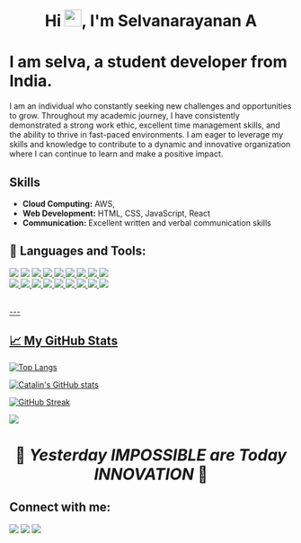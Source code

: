 <h1 align="center">Hi <img src="https://raw.githubusercontent.com/MartinHeinz/MartinHeinz/master/wave.gif" width="30px">, I'm Selvanarayanan A</h1>

# I am selva, a student developer from India.

I am an individual who constantly seeking new challenges and opportunities to grow. Throughout my academic journey, I have consistently demonstrated a strong work ethic, excellent time management skills, and the ability to thrive in fast-paced environments. I am eager to leverage my skills and knowledge to contribute to a dynamic and innovative organization where I can continue to learn and make a positive impact.

## Skills

- **Cloud Computing:** AWS, 
- **Web Development:** HTML, CSS, JavaScript, React
- **Communication:** Excellent written and verbal communication skills


## 🚀 Languages and Tools:

<p align="left"> 
    <img src="https://img.icons8.com/color/48/000000/html-5.png"/> </a> 
    <img src="https://img.icons8.com/color/48/000000/css3.png"/> </a> 
    <a href="https://developer.mozilla.org/en-US/docs/Web/JavaScript" target="_blank"> <img src="https://img.icons8.com/color/48/000000/javascript.png"/> </a> 
    <a href="https://www.java.com" target="_blank"> <img src="https://img.icons8.com/color/48/000000/java-coffee-cup-logo.png"/> </a>
    <a href="https://getbootstrap.com" target="_blank"> <img src="https://img.icons8.com/color/48/000000/bootstrap.png"/> </a> 
    <a href="https://www.python.org" target="_blank"> <img src="https://img.icons8.com/color/48/000000/python.png"/> </a> 
    <a href="https://git-scm.com/" target="_blank"> <img src="https://img.icons8.com/color/48/000000/git.png"/> </a> 
    <a href="https://www.djangoproject.com/" target="_blank"><img src="https://img.icons8.com/color/48/000000/django.png"/>
    <img src="https://img.icons8.com/color/48/000000/c-plus-plus-logo.png"/>
    </br>
    <img src="https://img.icons8.com/color/48/000000/c-programming.png"/>
    <img src="https://img.icons8.com/fluent/48/000000/visual-studio-code-2019.png"/>
    <img src="https://img.icons8.com/fluent/48/26e07f/android-os.png"/>
    <img src="https://img.icons8.com/color/48/php.png"/>
    <img src="https://img.icons8.com/color/48/000000/sql.png"/>
    <a href="https://www.figma.com/" target="_blank"><img src="https://img.icons8.com/color/48/000000/figma--v1.png"/>
    <img src="https://img.icons8.com/ios-filled/50/000000/jquery.png"/>
    <img src="https://img.icons8.com/color/48/000000/adobe-photoshop--v1.png"/>
    <img src="https://img.icons8.com/color/48/000000/tensorflow.png"/>
    
    
</p>
<br/>
---

## &#x1f4c8; My GitHub Stats

[![Top Langs](https://github-readme-stats.vercel.app/api/top-langs/?username=selva-a&layout=compact&hide=jupyter%20notebook,JavaScript&theme=radical)](https://github.com/anuraghazra/github-readme-stats)

[![Catalin's GitHub stats](https://github-readme-stats.vercel.app/api?username=selva-a&theme=radical)](https://github.com/anuraghazra/github-readme-stats)

[![GitHub Streak](https://github-readme-streak-stats.herokuapp.com/?user=selva-a&theme=radical)](https://git.io/streak-stats)

![](https://komarev.com/ghpvc/?username=selva-a&color=red&label=Profile+Views&style=for-the-badge)

<h1 align='center'>🚀 <i>Yesterday IMPOSSIBLE are Today INNOVATION </i> 🚀</h1>

## Connect with me:
<p align="left">

<a href = "https://www.linkedin.com/in/selva-narayanan-707aa220a"><img src="https://img.icons8.com/fluent/48/000000/linkedin.png"/></a>
<a href = "https://twitter.com/SelvaNa45259083?t=0PZ6xr59kvd8F19FdQ_A7Q&s=09"><img src="https://img.icons8.com/fluent/48/000000/twitter.png"/></a>
<a href = "https://instagram.com/selva._a_?utm_medium=copy_link"><img src="https://img.icons8.com/fluent/48/000000/instagram-new.png"/></a>

</p>

